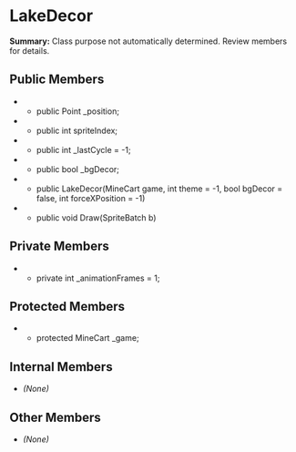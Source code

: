 # LakeDecor

**Summary:** Class purpose not automatically determined. Review members for details.

## Public Members
- - public Point _position;
- - public int spriteIndex;
- - public int _lastCycle = -1;
- - public bool _bgDecor;
- - public LakeDecor(MineCart game, int theme = -1, bool bgDecor = false, int forceXPosition = -1)
- - public void Draw(SpriteBatch b)

## Private Members
- - private int _animationFrames = 1;

## Protected Members
- - protected MineCart _game;

## Internal Members
- *(None)*

## Other Members
- *(None)*
